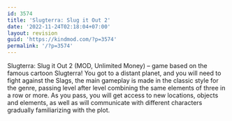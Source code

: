 ```yaml
---
id: 3574
title: 'Slugterra: Slug it Out 2'
date: '2022-11-24T02:18:04+07:00'
layout: revision
guid: 'https://kindmod.com/?p=3574'
permalink: '/?p=3574'
---
```


Slugterra: Slug it Out 2 (MOD, Unlimited Money) – game based on the famous cartoon Slugterra! You got to a distant planet, and you will need to fight against the Slags, the main gameplay is made in the classic style for the genre, passing level after level combining the same elements of three in a row or more. As you pass, you will get access to new locations, objects and elements, as well as will communicate with different characters gradually familiarizing with the plot.